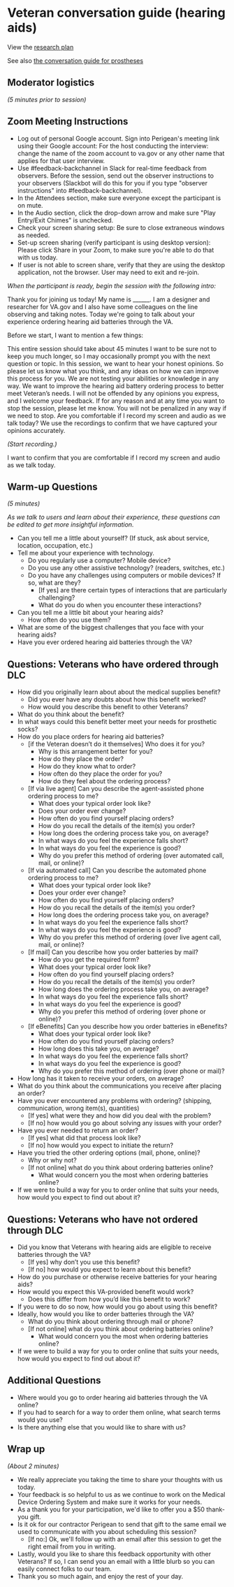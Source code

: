 # Veteran conversation guide (hearing aids)

View the [research plan](https://github.com/department-of-veterans-affairs/va.gov-team/blob/master/products/medical-device-tool/research/discovery-nov19/research-plan.md)

See also [the conversation guide for prostheses](https://github.com/department-of-veterans-affairs/va.gov-team/blob/master/products/medical-device-tool/research/discovery-nov19/veteran-conversation-guide-prostheses.md)

## Moderator logistics

_(5 minutes prior to session)_

## Zoom Meeting Instructions

- Log out of personal Google account. Sign into Perigean's meeting link using their Google account: For the host conducting the interview: change the name of the zoom account to va.gov or any other name that applies for that user interview.
- Use #feedback-backchannel in Slack for real-time feedback from observers. Before the session, send out the observer instructions to your observers (Slackbot will do this for you if you type "observer instructions" into #feedback-backchannel).
- In the Attendees section, make sure everyone except the participant is on mute.
- In the Audio section, click the drop-down arrow and make sure "Play Entry/Exit Chimes" is unchecked.
- Check your screen sharing setup: Be sure to close extraneous windows as needed.
- Set-up screen sharing (verify participant is using desktop version): Please click Share in your Zoom, to make sure you're able to do that with us today.
- If user is not able to screen share, verify that they are using the desktop application, not the browser. User may need to exit and re-join.

_When the participant is ready, begin the session with the following intro:_

Thank you for joining us today! My name is ______. I am a designer and researcher for VA.gov and I also have some colleagues on the line observing and taking notes. Today we're going to talk about your experience ordering hearing aid batteries through the VA.

Before we start, I want to mention a few things:

This entire session should take about 45 minutes I want to be sure not to keep you much longer, so I may occasionally prompt you with the next question or topic.
In this session, we want to hear your honest opinions. So please let us know what you think, and any ideas on how we can improve this process for you. We are not testing your abilities or knowledge in any way. We want to improve the hearing aid battery ordering process to better meet Veteran’s needs. I will not be offended by any opinions you express, and I welcome your feedback.
If for any reason and at any time you want to stop the session, please let me know. You will not be penalized in any way if we need to stop.
Are you comfortable if I record my screen and audio as we talk today? We use the recordings to confirm that we have captured your opinions accurately.

_(Start recording.)_

I want to confirm that you are comfortable if I record my screen and audio as we talk today. 

## Warm-up Questions

_(5 minutes)_

_As we talk to users and learn about their experience, these questions can be edited to get more insightful information._

- Can you tell me a little about yourself? (If stuck, ask about service, location, occupation, etc.)
- Tell me about your experience with technology.
  - Do you regularly use a computer? Mobile device?
  - Do you use any other assistive technology? (readers, switches, etc.)
  - Do you have any challenges using computers or mobile devices? If so, what are they?
    - [If yes] are there certain types of interactions that are particularly challenging?
    - What do you do when you encounter these interactions?
- Can you tell me a little bit about your hearing aids?
  - How often do you use them?
- What are some of the biggest challenges that you face with your hearing aids?
- Have you ever ordered hearing aid batteries through the VA? 

## Questions: Veterans who have ordered through DLC
- How did you originally learn about about the medical supplies benefit? 
  - Did you ever have any doubts about how this benefit worked?
  - How would you describe this benefit to other Veterans?
- What do you think about the benefit? 
- In what ways could this benefit better meet your needs for prosthetic socks?
- How do you place orders for hearing aid batteries?
  - [if the Veteran doesn’t do it themselves] Who does it for you?
    - Why is this arrangement better for you?
    - How do they place the order?
    - How do they know what to order?
    - How often do they place the order for you?
    - How do they feel about the ordering process?
  - [If via live agent] Can you describe the agent-assisted phone ordering process to me?
    - What does your typical order look like?
    - Does your order ever change?
    - How often do you find yourself placing orders?
    - How do you recall the details of the item(s) you order?
    - How long does the ordering process take you, on average?
    - In what ways do you feel the experience falls short?
    - In what ways do you feel the experience is good?
    - Why do you prefer this method of ordering (over automated call, mail, or online)? 
  - [If via automated call] Can you describe the automated phone ordering process to me?
    - What does your typical order look like?
    - Does your order ever change?
    - How often do you find yourself placing orders?
    - How do you recall the details of the item(s) you order?
    - How long does the ordering process take you, on average?
    - In what ways do you feel the experience falls short?
    - In what ways do you feel the experience is good?
    - Why do you prefer this method of ordering (over live agent call, mail, or online)? 
  - [If mail] Can you describe how you order batteries by mail?
    - How do you get the required form?
    - What does your typical order look like?
    - How often do you find yourself placing orders?
    - How do you recall the details of the item(s) you order?
    - How long does the ordering process take you, on average?
    - In what ways do you feel the experience falls short?
    - In what ways do you feel the experience is good?
    - Why do you prefer this method of ordering (over phone or online)?
  - [If eBenefits] Can you describe how you order batteries in eBenefits?
    - What does your typical order look like?
    - How often do you find yourself placing orders?
    - How long does this take you, on average?
    - In what ways do you feel the experience falls short?
    - In what ways do you feel the experience is good?
    - Why do you prefer this method of ordering (over phone or mail)?
- How long has it taken to receive your orders, on average?
- What do you think about the communications you receive after placing an order?
- Have you ever encountered any problems with ordering? (shipping, communication, wrong item(s), quantities)
  - [If yes] what were they and how did you deal with the problem?
  - [If no] how would you go about solving any issues with your order?
- Have you ever needed to return an order?	
  - [If yes] what did that process look like?
  - [If no] how would you expect to initiate the return?
- Have you tried the other ordering options (mail, phone, online)? 
  - Why or why not?
  - [If not online] what do you think about ordering batteries online?
    - What would concern you the most when ordering batteries online?
- If we were to build a way for you to order online that suits your needs, how would you expect to find out about it?


## Questions: Veterans who have not ordered through DLC

- Did you know that Veterans with hearing aids are eligible to receive batteries through the VA?
  - [If yes] why don’t you use this benefit?
  - [If no] how would you expect to learn about this benefit?
- How do you purchase or otherwise receive batteries for your hearing aids? 
- How would you expect this VA-provided benefit would work?
  - Does this differ from how you’d like this benefit to work?
- If you were to do so now, how would you go about using this benefit?
- Ideally, how would you like to order batteries through the VA?
  - What do you think about ordering through mail or phone?
  - [If not online] what do you think about ordering batteries online?
    - What would concern you the most when ordering batteries online?
- If we were to build a way for you to order online that suits your needs, how would you expect to find out about it?

## Additional Questions
- Where would you go to order hearing aid batteries through the VA online?
- If you had to search for a way to order them online, what search terms would you use?
- Is there anything else that you would like to share with us?

## Wrap up

_(About 2 minutes)_

- We really appreciate you taking the time to share your thoughts with us today.
- Your feedback is so helpful to us as we continue to work on the Medical Device Ordering System and make sure it works for your needs.
- As a thank you for your participation, we'd like to offer you a $50 thank-you gift.
- Is it ok for our contractor Perigean to send that gift to the same email we used to communicate with you about scheduling this session?
  - [If no:] Ok, we'll follow up with an email after this session to get the right email from you in writing.
- Lastly, would you like to share this feedback opportunity with other Veterans? If so, I can send you an email with a little blurb so you can easily connect folks to our team.
- Thank you so much again, and enjoy the rest of your day.

